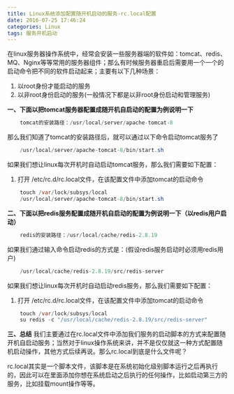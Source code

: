 ```yaml
---
title: Linux系统添加配置随开机启动的服务-rc.local配置
date: 2016-07-25 17:46:24
categories: Linux
tags: 服务开机启动
---
```

在linux服务器操作系统中，经常会安装一些服务器端的软件如：tomcat、redis、MQ、Nginx等等常用的服务器组件；那么有时候服务器重启后需要用一个一个的启动命令把不同的软件启动起来；主要有以下几种场景：

1. 以root身份才能启动的服务
2. 以非root身份启动的服务(一般情况下都是以非root身份启动和管理服务)

**一、下面以把tomcat服务器配置成随开机自启动的配置为例说明一下**
```java
	tomcat的安装路径：/usr/local/server/apache-tomcat-8
```
那么我们知道了tomcat的安装路径后，就可以通过以下命令启动tomcat服务了
```java
	/usr/local/server/apache-tomcat-8/bin/start.sh
```
如果我们想让linux每次开机时自动启动tomcat服务，那么我们需要如下配置：
   
1. 打开 /etc/rc.d/rc.local文件，在该配置文件中添加tomcat的启动命令
```java
	touch /var/lock/subsys/local
	/usr/local/server/apache-tomcat-8/bin/start.sh
```
**二、下面以把redis服务配置成随开机自启动的配置为例说明一下（以redis用户启动）**
```java
	redis的安装路径：/usr/local/cache/redis-2.8.19
```
如果我们通过输入命令启动redis的方式是：(假设redis服务启动时必须用redis用户)
```java
	/usr/local/cache/redis-2.8.19/src/redis-server
```
如果我们想让linux每次开机时自动启动redis服务，那么我们需要如下配置：
1. 打开 /etc/rc.d/rc.local文件，在该配置文件中添加tomcat的启动命令
```java
	touch /var/lock/subsys/local
	su redis -c "/usr/local/cache/redis-2.8.19/src/redis-server"
```
**三、总结**
我们主要通过在rc.local文件中添加我们服务的启动脚本的方式来配置随开机自启动服务；当然对于linux操作系统来讲，并不是仅仅就这一种方式配置随机启动操作，其他方式后续再说。那么rc.local到底是什么文件呢？

rc.local其实是一个脚本文件，该脚本是在系统初始化级别脚本运行之后再执行的，因此可以在里面添加你想在系统启动之后执行的任何操作，比如启动第三方的服务，比如挂载mount操作等等。